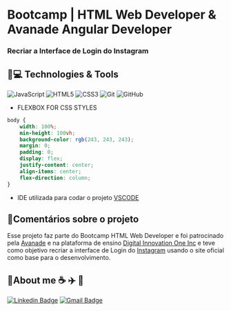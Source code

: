 # Bootcamp | HTML Web Developer & Avanade Angular Developer

### Recriar a Interface de Login do Instagram 

## 🚀💻 Technologies & Tools

![JavaScript](https://img.shields.io/badge/-JavaScript-black?style=flat-square&logo=javascript)  ![HTML5](https://img.shields.io/badge/-HTML5-E34F26?style=flat-square&logo=html5&logoColor=white)  ![CSS3](https://img.shields.io/badge/-CSS3-1572B6?style=flat-square&logo=css3)  ![Git](https://img.shields.io/badge/-Git-black?style=flat-square&logo=git)  ![GitHub](https://img.shields.io/badge/-GitHub-181717?style=flat-square&logo=github)

-   FLEXBOX FOR CSS STYLES

```css
body {
    width: 100%;
    min-height: 100vh;
    background-color: rgb(243, 243, 243);
    margin: 0;
    padding: 0;
    display: flex;
    justify-content: center;
    align-items: center;
    flex-direction: column;
}
```

-   IDE utilizada para codar o projeto [VSCODE](https://code.visualstudio.com/)

## :pencil:Comentários sobre o projeto

Esse projeto faz parte do Bootcamp HTML Web Developer e foi patrocinado pela [Avanade](https://www.avanade.com/pt-br) e na plataforma de ensino [Digital Innovation One Inc](https://digitalinnovation.one/) e teve como objetivo recriar a interface de Login do [Instagram](https://www.instagram.com/) usando o site oficial como base para o desenvolvimento.

## :man:About me  :coffee: :airplane: :ticket: 

[![Linkedin Badge](https://img.shields.io/badge/-flaviohnm-blue?style=flat-square&logo=Linkedin&logoColor=white&link=https://www.linkedin.com/in/flaviohnm/)](https://www.linkedin.com/in/flaviohnm/)   [![Gmail Badge](https://img.shields.io/badge/-flaviohnm@gmail.com-c14438?style=flat-square&logo=Gmail&logoColor=white&link=mailto:flaviohnm@gmail.com)](mailto:flaviohnm@gmail.com)

